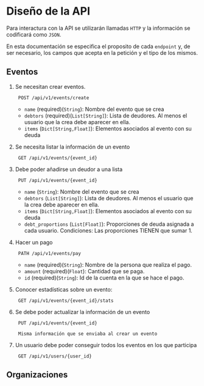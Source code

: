 # Diseño de la API

Para interactura con la API se utilizarán llamadas `HTTP`
y la información se codificará como `JSON`. 

En esta documentación se especifica el proposito de cada `endpoint` y, de ser
necesario, los campos que acepta en la petición y el tipo de los mismos.

## Eventos


1. Se necesitan crear eventos. 

        POST /api/v1/events/create


    - `name` (required)(`String`): Nombre del evento que se crea
    - `debtors` (required)(`List[String]`): Lista de deudores. Al menos el usuario que la crea debe aparecer en ella.
    - `items` (`Dict[String,Float]`): Elementos asociados al evento con su deuda

1. Se necesita listar la información de un evento

        GET /api/v1/events/{event_id}

1. Debe poder añadirse un deudor a una lista

        PUT /api/v1/events/{event_id}

    - `name` (`String`): Nombre del evento que se crea
    - `debtors` (`List[String]`): Lista de deudores. Al menos el usuario que la crea debe aparecer en ella.
    - `items` (`Dict[String,Float]`): Elementos asociados al evento con su deuda
    - `debt_proportions` (`List[Float]`): Proporciones de deuda asignada a cada usuario.
    Condiciones: Las proporciones TIENEN que sumar 1.

1. Hacer un pago

        PATH /api/v1/events/pay
    - `name` (required)(`String`): Nombre de la persona que realiza el pago.
    - `amount` (required)(`Float`): Cantidad que se paga.
    - `id` (required)(`String`): Id de la cuenta en la que se hace el pago.

1. Conocer estadísticas sobre un evento:

        GET /api/v1/events/{event_id}/stats

1. Se debe poder actualizar la información de un evento

        PUT /api/v1/events/{event_id}

        Misma información que se enviaba al crear un evento

1. Un usuario debe poder conseguir todos los eventos en los que participa

        GET /api/v1/users/{user_id}

## Organizaciones

